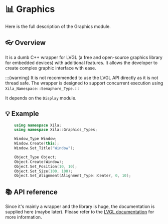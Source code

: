 # 📊 Graphics

Here is the full description of the Graphics module. 

## 👓 Overview

It is a dumb C++ wrapper for LVGL (a free and open-source graphics library for embedded devices) with additional features.
It allows the developer to create complex graphic interface with ease.

:::{warning}
    It is not recommended to use the LVGL API directly as it is not thread safe.
    The wrapper is designed to support concurrent execution using `Xila_Namespace::Semaphore_Type`.
:::

It depends on the `Display` module.

## 💡 Example

```cpp
    using namespace Xila;
    using namespace Xila::Graphics_Types;

    Window_Type Window;
    Window.Create(this);
    Window.Set_Title("Window");

    Object_Type Object;
    Object.Create(Window);
    Object.Set_Position(10, 10);
    Object.Set_Size(100, 100);
    Object.Set_Alignment(Alignment_Type::Center, 0, 10);
```

## 📚 API reference

Since it's mainly a wrapper and the library is huge, the documentation is supplied here (maybe later). Please refer to the [LVGL documentation](https://docs.lvgl.io/master/) for more information. 
